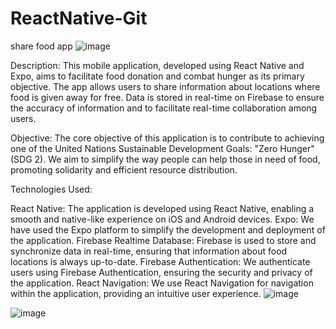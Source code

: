 # ReactNative-Git
 share food app
![image](https://github.com/p341ky/ReactNative-Git/assets/137674114/dd5251fe-58c7-4c12-9f6d-9ebbbba5f31b)

Description:
This mobile application, developed using React Native and Expo, aims to facilitate food donation and combat hunger as its primary objective. The app allows users to share information about locations where food is given away for free. Data is stored in real-time on Firebase to ensure the accuracy of information and to facilitate real-time collaboration among users.

Objective:
The core objective of this application is to contribute to achieving one of the United Nations Sustainable Development Goals: "Zero Hunger" (SDG 2). We aim to simplify the way people can help those in need of food, promoting solidarity and efficient resource distribution.

Technologies Used:

React Native: The application is developed using React Native, enabling a smooth and native-like experience on iOS and Android devices.
Expo: We have used the Expo platform to simplify the development and deployment of the application.
Firebase Realtime Database: Firebase is used to store and synchronize data in real-time, ensuring that information about food locations is always up-to-date.
Firebase Authentication: We authenticate users using Firebase Authentication, ensuring the security and privacy of the application.
React Navigation: We use React Navigation for navigation within the application, providing an intuitive user experience.
![image](https://github.com/p341ky/ReactNative-Git/assets/137674114/0bd5a253-c34e-43b1-b1ba-4f808ce2bb88)

![image](https://github.com/p341ky/ReactNative-Git/assets/137674114/edbe7ac5-a2ed-4252-9dbd-ed28d3cdf264)
